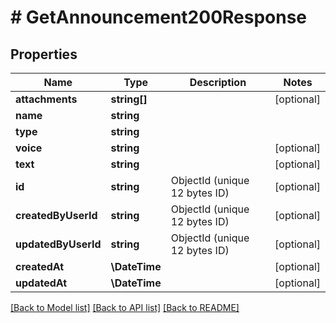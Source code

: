 # # GetAnnouncement200Response

## Properties

Name | Type | Description | Notes
------------ | ------------- | ------------- | -------------
**attachments** | **string[]** |  | [optional]
**name** | **string** |  |
**type** | **string** |  |
**voice** | **string** |  | [optional]
**text** | **string** |  | [optional]
**id** | **string** | ObjectId (unique 12 bytes ID) | [optional]
**createdByUserId** | **string** | ObjectId (unique 12 bytes ID) | [optional]
**updatedByUserId** | **string** | ObjectId (unique 12 bytes ID) | [optional]
**createdAt** | **\DateTime** |  | [optional]
**updatedAt** | **\DateTime** |  | [optional]

[[Back to Model list]](../../README.md#models) [[Back to API list]](../../README.md#endpoints) [[Back to README]](../../README.md)
